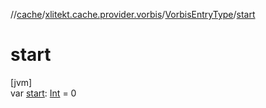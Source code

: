 //[cache](../../../index.md)/[xlitekt.cache.provider.vorbis](../index.md)/[VorbisEntryType](index.md)/[start](start.md)

# start

[jvm]\
var [start](start.md): [Int](https://kotlinlang.org/api/latest/jvm/stdlib/kotlin/-int/index.html) = 0

